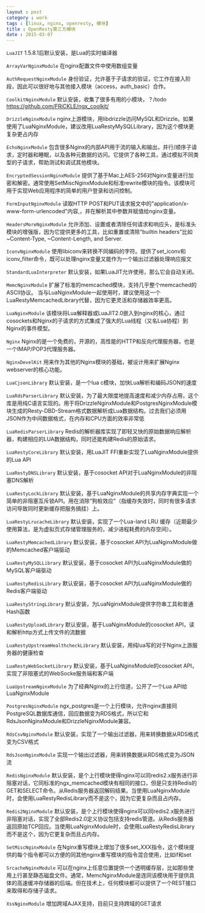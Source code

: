 ```yaml
---
layout : post
category : work
tags : [linux, nginx, openresty, 模块]
title : OpenResty第三方模块
date : 2015-03-07
---
```


`LuaJIT` 1.5.8.1后默认安装，是Lua的实时编译器

`ArrayVarNginxModule` 在nginx配置文件中使用数组变量

`AuthRequestNginxModule` 身份验证，允许基于子请求的验证，它工作在接入阶段，因此可以很好地与其他接入模块（access，auth_basic）合作。

`CoolkitNginxModule` 默认安装，收集了很多有用的小模块，？/todo https://github.com/FRiCKLE/ngx_coolkit/

`DrizzleNginxModule` nginx上游模块，用libdrizzle访问MySQL和Drizzle。如果使用了LuaNginxModule，建议改用LuaRestyMySQLLibrary，因为这个模块更复杂更占内存

`EchoNginxModule` 包含很多Nginx的内部API用于流的输入和输出，并行/顺序子请求，定时器和睡眠，以及各种元数据的访问。它提供了各种工具，通过模拟不同类型的子请求，帮助测试和调试其他模块。


`EncryptedSessionNginxModule` 提供了基于Mac上AES-256对Nginx变量进行加密和解密。通常使用SetMiscNginxModule和标准rewrite模块的指令。该模块可用于实现Web应用程序的简单的用户登录和访问控制。


`FormInputNginxModule` 读取HTTP POST和PUT请求报文中的"application/x-www-form-urlencoded"内容,，并在解析其中参数并赋值给nginx变量。


`HeadersMoreNginxModule` 允许添加、设置或者清除任何请求和响应头，是标准头模块的增强版，因为它提供更多的工具，比如重置或清除“builtin headers”比如~Content-Type, ~Content-Length, and Server.


`IconvNginxModule` 使用libiconv来转换不同编码的字符。提供了set_iconv和iconv_filter命令，既可以处理nginx变量又能作为一个输出过滤器处理响应报文


`StandardLuaInterpreter` 默认安装，如果LuaJIT允许使用，那么它会自动关闭。


`MemcNginxModule` 扩展了标准的memcached模块，支持几乎整个memcached的ASCII协议。 当与LuaNginxModule一起使用时，建议使用这一个LuaRestyMemcachedLibrary代替，因为它更灵活和存储器效率更高。


`LuaNginxModule` 该模块将Lua解释器或LuaJIT2.0嵌入到nginx的核心，通过cosockets和Nginx的子请求的方式集成了强大的Lua线程（又名Lua协程）到Nginx的事件模型。


`Nginx` Nginx的是一个免费的，开源的，高性能的HTTP和反向代理服务器，也是一个IMAP/POP3代理服务器。


`NginxDevelKit` 用来作为其他的Nginx模块的基础，被设计用来扩展Nginx webserver的核心功能。


`LuaCjsonLibrary` 默认安装，是一个lua c模块，加快Lua解析和编码JSON的速度


`LuaRdsParserLibrary` 默认安装，为了最大限度地提高速度和减少内存占用，这个库是用纯C语言实现的。用于将DrizzleNginxModule和PostgresNginxModule模块生成的Resty-DBD-Stream格式数据解析成Lua数据结构。过去我们必须用JSON作为中间数据格式，在内存和CPU方面的效率非常低


`LuaRedisParserLibrary` Redis的解析器库实现了即轻又快的原始数据响应解析器，构建相应的LUA数据结构，同时还能构建Redis的原始请求。


`LuaRestyCoreLibrary` 默认安装，用LuaJIT FFI重新实现了LuaNginxModule提供的Lua API


`LuaRestyDNSLibrary` 默认安装，基于cosocket API对于LuaNginxModule的非阻塞DNS解析


`LuaRestyLockLibrary` 默认安装，基于LuaNginxModule的共享内存字典实现一个简单的非阻塞互斥锁API。用在消除“狗桩效应”（指缓存失效时，同时有很多请求访问导致同时更新缓存把服务搞挂）上。


`LuaRestyLrucacheLibrary` 默认安装，实现了一个Lua-land LRU 缓存（近期最少使用算法，是为虚拟页式存储管理服务的，减少进程耗费的内存空间）。


`LuaRestyMemcachedLibrary` 默认安装，基于cosocket API为LuaNginxModule做的Memcached客户端驱动


`LuaRestyMySQLLibrary` 默认安装，基于cosocket API为LuaNginxModule做的MySQL客户端驱动


`LuaRestyRedisLibrary` 默认安装，基于cosocket API为LuaNginxModule做的Redis客户端驱动


`LuaRestyStringLibrary` 默认安装，为LuaNginxModule提供字符串工具和普通Hash函数


`LuaRestyUploadLibrary` 默认安装，基于LuaNginxModule的cosocket API，读和解析http方式上传文件的流数据


`LuaRestyUpstreamHealthcheckLibrary` 默认安装，用纯lua写的对于Nginx上游服务器的健康检查


`LuaRestyWebSocketLibrary` 默认安装，基于LuaNginxModule的cosocket API，实现了非阻塞式的WebSocke服务端和客户端


`LuaUpstreamNginxModule` 为了经典Nginx的上行信道，公开了一个Lua API给LuaNginxModule


`PostgresNginxModule` ngx_postgres是一个上行模块，允许nginx直接同PostgreSQL数据库通信，回应数据变为RDS格式，所以它和RdsJsonNginxModule和DrizzleNginxModule兼容。


`RdsCsvNginxModule` 默认安装，实现了一个输出过滤器，用来转换数据从RDS格式变为CSV格式


`RdsJsonNginxModule` 实现一个输出过滤器，用来转换数据从RDS格式变为JSON流


`RedisNginxModule` 默认安装，是个上行模块使得nginx可以同redis2.x服务进行非阻塞对话，它同标准的ngx_memcached模块有相同的接口，但是只支持Redis的GET和SELECT命令。从Redis服务器返回解码结果。当使用LuaNginxModule时，会使用LuaRestyRedisLibrary而不是这个，因为它更复杂而且占内存。


`Redis2NginxModule` 默认安装，是个上行模块使得nginx可以同redis2.x服务进行非阻塞对话，实现了全部Redis2.0定义协议包括支持redis管道。从Redis服务器返回原始TCP回应。当使用LuaNginxModule时，会使用LuaRestyRedisLibrary而不是这个，因为它更复杂而且占内存。


`SetMiscNginxModule` 在Nginx重写模块上增加了很多set_XXX指令，这个模块提供的每个指令都可以方便的同其他nginx重写模块的指令混合使用，比如if和set


`SrcacheNginxModule` 可以在nginx上任意位置提供一个透明缓存层，比如那些使用上行甚至静态磁盘文件。通常，MemcNginxModule是连同该模块用于提供具体的高速缓冲存储器的后端。但在技术上，任何模块都可以提供了一个REST接口来取得和存储子请求。


`XssNginxModule` 增加跨域AJAX支持，目前只支持跨域的GET请求
